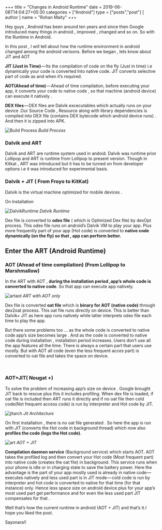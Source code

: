  
+++
title = "Changes in Android Runtime"
date = 2019-06-08T14:04:27+05:30
categories = ["Android"]
type = ["posts","post"]
[ author ]
  name = "Rohan Maity"
+++


Hey  guys , Android has been around ten years and since then Google introduced many things in android , improved , changed and so on. So with the Runtime in Android.

In this post , I will tell about how the runtime environment in android changed among the android verisons.
Before we began , lets know about JIT and AOT

**JIT (Just in Time)** — Its the compilation of code on the fly (Just in time) i.e dynamically your code is converted Into native code. JIT converts selective part of code as and when it’s required.

**AOT(Ahead of time)** — Ahead of time compilation, before executing your app, it converts your code to native code , so that machine (android device) can execute it natively .

**DEX files** — DEX files are Dalvik excecutables which actually runs on your device .Our Source Code , Resource along with library dependencies is compiled into DEX file (contains DEX bytecode which android device runs) . And then it is zipped into APK.


![Build Process](/images/changes-android-runtime/cart-build-process.png)
*Build Process* 


### Dalvik and ART

Dalvik and ART are runtime system used in andoid. Dalvik was runtime prior Lollipop and ART is runtime from Lollipop to present version. Though in Kitkat , ART was introduced but it has to be turned on from developer options i.e it was introduced for experimental basis.

### Dalvik + JIT ( From Froyo to KitKat)
Dalvik is the virtual machine optimized for mobile devices .

On Installation

![DalvikRuntime](/images/changes-android-runtime/dalvikruntime.png)
*Dalvik Runtime*


Dex file is converted to **odex file** ( which is Optimized Dex file) by dexOpt process. This odex file runs on android’s Dalvik VM to play your app. Plus more frequently part of your app (Hot code) is converted to **native code dynamically (on the fly) so that , app can perform better.**

## Enter the ART (Android Runtime)

### AOT (Ahead of time compilation) (From Lollipop to Marshmallow)

In the ART with AOT , **during the installation period ,app’s whole code is converted to native code**. So that app can execute app natively.

![artaot](/images/changes-android-runtime/artaot.png)
*ART with AOT only*

Dex file is converted **oat file** which is **binary for AOT (native code)** through dex2oat process. This oat file runs directly on device. This is better than Dalvik+ JIT as here app runs natively while latter interprets odex file each time to play the app.

But there some problems too ... 
as the whole code is converted to native code app’s size becomes large . And as the code is converted to native code during installation , installation period increases.
Users don’t use all the app features all the time. There is always a certain part that users use mostly.
But with AOT all code (even the less frequent acces part) is converted to oat file and takes the space on device.

<br>

### AOT+JIT( Nougat +)

To solve the problem of increasing app’s size on device . Google brought JIT back to rescue plus this it includes profiling.
When dex file is loaded, if oat file is included then ART runs it directly and if no oat file then cold code(Not frequent access code) is run by interpreter and Hot code by JIT.


![jitarch](/images/changes-android-runtime/jitarch.png)
*Jit Architecture*


On first installation , there is no oat file generated . So here the app is run with JIT (converts the Hot code in background thread) which now also **profiles the code (logs the Hot code)**.

![art](/images/changes-android-runtime/ART.png)
*AOT + JIT*

**Compilation daemon service** (Background service) which starts AOT. AOT takes the profiled log and then convert your Hot code (Most frequent part) into native code (creates the oat file) in background. This service runs when your phone is idle or in charging state to save the battery power.
Here the advantage is the part of your app mostly used is already in native code — executes natively and less used part is in JIT mode — cold code is run by interpreter and hot code is converted to native for that time (for that instance) only. Hence less space size on android device plus for your app’s most used part get performance and for even the less used part JIT compensates for that .

Well that’s how the current runtime in android (AOT + JIT) and that’s it.I hope you liked the post. 

Sayonara!!



